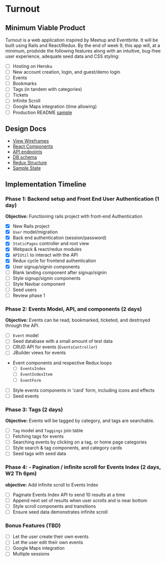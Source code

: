 # Turnout

[heroku]: https://stark-meadow-71118.herokuapp.com

## Minimum Viable Product

Turnout is a web application inspired by Meetup and Eventbrite. It will be built using Rails and React/Redux. By the end of week 9, this app will, at a minimum, prodvide the following features along with an intuitive, bug-free user experience, adequate seed data and CSS styling:

- [ ] Hosting on Heroku
- [ ] New account creation, login, and guest/demo login
- [ ] Events
- [ ] Bookmarks
- [ ] Tags (in tandem with categories)
- [ ] Tickets
- [ ] Infinite Scroll
- [ ] Google Maps integration (time allowing)
- [ ] Production README [sample](docs/production_readme.md) 

## Design Docs
* [View Wireframes][wireframes]
* [React Components][components]
* [API endpoints][api-endpoints]
* [DB schema][schema]
* [Redux Structure][redux-structure]
* [Sample State][sample-state]

[wireframes]: wireframes
[components]: component-hierarchy.md
[redux-structure]: redux-structure.md
[sample-state]: sample-state.md
[api-endpoints]: api-endpoints.md
[schema]: schema.md

## Implementation Timeline

### Phase 1: Backend setup and Front End User Authentication (1 day)

**Objective:** Functioning rails project with front-end Authentication

- [x] New Rails project
- [x] `User` model/migration
- [x] Back end authentication (session/password)
- [x] `StaticPages` controller and root view
- [x] Webpack & react/redux modules
- [x] `APIUtil` to interact with the API
- [x] Redux cycle for frontend authentication
- [x] User signup/signin components
- [ ] Blank landing component after signup/signin
- [ ] Style signup/signin components
- [ ] Style Navbar component
- [ ] Seed users
- [ ] Review phase 1

### Phase 2: Events Model, API, and components (2 days)

**Objective:** Events can be read, bookmarked, ticketed, and destroyed through the API.

- [ ] `Event` model
- [ ] Seed database with a small amount of test data
- [ ] CRUD API for events (`EventsController`)
- [ ] JBuilder views for events
- Event components and respective Redux loops
  - [ ] `EventsIndex`
  - [ ] `EventIndexItem`
  - [ ] `EventForm`
- [ ] Style events components in 'card' form, including icons and effects
- [ ] Seed events

### Phase 3: Tags (2 days)

**Objective:** Events will be tagged by category, and tags are searchable.

- [ ] `Tag` model and `Taggings` join table
- [ ] Fetching tags for events
- [ ] Searching events by clicking on a tag, or home page categories
- [ ] Style search & tag components, and category cards
- [ ] Seed tags with seed data

### Phase 4: - Pagination / infinite scroll for Events Index (2 days, W2 Th 6pm)

**objective:** Add infinite scroll to Events Index

- [ ] Paginate Events Index API to send 10 results at a time
- [ ] Append next set of results when user scrolls and is near bottom
- [ ] Style scroll components and transitions
- [ ] Ensure seed data demonstrates infinite scroll

### Bonus Features (TBD)
- [ ] Let the user create their own events
- [ ] Let the user edit their own events
- [ ] Google Maps integration
- [ ] Multiple sessions
